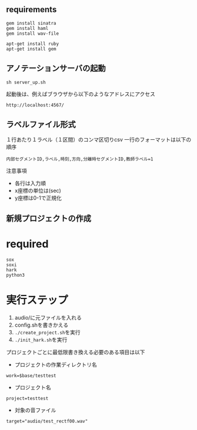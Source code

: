 
requirements
----------------

```
gem install sinatra
gem install haml
gem install wav-file
```
```
apt-get install ruby
apt-get install gem
```

アノテーションサーバの起動
----------------

```
sh server_up.sh
```

起動後は、例えばブラウザから以下のようなアドレスにアクセス
```
http://localhost:4567/
```

ラベルファイル形式
----------------
１行あたり１ラベル（１区間）のコンマ区切りcsv
一行のフォーマットは以下の順序

```内部セグメントID,ラベル,時刻,方向,分離時セグメントID,教師ラベル=1```

注意事項
- 各行は入力順
- x座標の単位は(sec)
- y座標は0-1で正規化


新規プロジェクトの作成
----------------
required
=======

```
sox
soxi
hark
python3
```

実行ステップ
=======
1. audio/に元ファイルを入れる
2. config.shを書きかえる
3. `./create_project.sh`を実行
3. `./init_hark.sh`を実行

プロジェクトごとに最低限書き換える必要のある項目は以下
- プロジェクトの作業ディレクトリ名
```
work=$base/testtest
```
- プロジェクト名
```
project=testtest
```
- 対象の音ファイル
```
target="audio/test_rectf00.wav"
```
